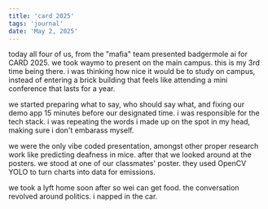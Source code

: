 ```yaml
---
title: 'card 2025'
tags: 'journal'
date: 'May 2, 2025'
---
```


today all four of us, from the "mafia" team presented badgermole ai for CARD 2025. we took waymo to present on the main campus. this is my 3rd time being there. i was thinking how nice it would be to study on campus, instead of entering a brick building that feels like attending a mini conference that lasts for a year.

we started preparing what to say, who should say what, and fixing our demo app 15 minutes before our designated time. i was responsible for the tech stack. i was repeating the words i made up on the spot in my head, making sure i don't embarass myself.

we were the only vibe coded presentation, amongst other proper research work like predicting deafness in mice. after that we looked around at the posters. we stood at one of our classmates' poster. they used OpenCV YOLO to turn charts into data for emissions.

we took a lyft home soon after so wei can get food. the conversation revolved around politics. i napped in the car.
